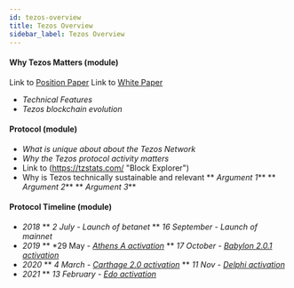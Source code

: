 ```yaml
---
id: tezos-overview
title: Tezos Overview
sidebar_label: Tezos Overview
---
```


#### Why Tezos Matters (module)
Link to [Position Paper](https://wiki.tezosagora.org/positionpaper "Position Paper")
Link to [White Paper](https://wiki.tezosagora.org/whitepaper "White Paper")
* *Technical Features*
* *Tezos blockchain evolution*

#### Protocol (module)
* *What is unique about about the Tezos Network*
* *Why the Tezos protocol activity matters*
* Link to (https://tzstats.com/ "Block Explorer")
* Why is Tezos technically sustainable and relevant
    ** *Argument 1***
    ** *Argument 2***
    ** *Argument 3***

#### Protocol Timeline (module)
* *2018*
    ** *2 July - Launch of betanet* 
    ** *16 September -  Launch of mainnet*
* *2019*
    ** *29 May - *[Athens A activation](https://agora.tezos.com/period/13 "Athens A activation")*
    ** *17 October - [Babylon 2.0.1 activation](https://agora.tezos.com/period/19 "Babylon 2.0.1 activation")*
* *2020*
    ** *4 March - [Carthage 2.0 activation](https://agora.tezos.com/period/25 "Carthage 2.0 activation")*
    ** *11 Nov - [Delphi activation](https://agora.tezos.com/period/36 "Delphi activation")*
* *2021*
    ** *13 February - [Edo activation](https://agora.tezos.com/period/40 "Edo activation")*